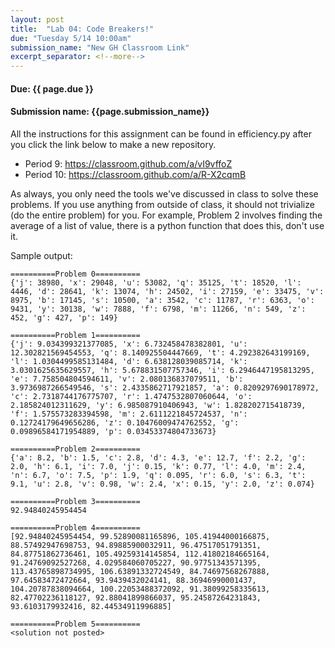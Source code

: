 ```yaml
---
layout: post
title:  "Lab 04: Code Breakers!"
due: "Tuesday 5/14 10:00am"
submission_name: "New GH Classroom Link"
excerpt_separator: <!--more-->
---
```


#### Due: {{ page.due }}
#### Submission name: {{page.submission_name}}

All the instructions for this assignment can be found in efficiency.py after you click the link below to make a new repository.

* Period 9: <https://classroom.github.com/a/vI9vffoZ>
* Period 10: <https://classroom.github.com/a/R-X2cqmB>

As always, you only need the tools we've discussed in class to solve these problems. If you use anything from outside of class, it should not trivialize (do the entire problem) for you. For example, Problem 2 involves finding the average of a list of value, there is a python function that does this, don't use it.  

Sample output:
```
==========Problem 0==========
{'j': 38980, 'x': 29048, 'u': 53082, 'q': 35125, 't': 18520, 'l': 4446, 'd': 28641, 'k': 13074, 'h': 24502, 'i': 27159, 'e': 33475, 'v': 8975, 'b': 17145, 's': 10500, 'a': 3542, 'c': 11787, 'r': 6363, 'o': 9431, 'y': 30138, 'w': 7888, 'f': 6798, 'm': 11266, 'n': 549, 'z': 452, 'g': 427, 'p': 149}

==========Problem 1==========
{'j': 9.034399321377085, 'x': 6.732458478382801, 'u': 12.302821569454553, 'q': 8.140925504447669, 't': 4.292382643199169, 'l': 1.0304499585131484, 'd': 6.638128039085714, 'k': 3.0301625635629557, 'h': 5.678831507757346, 'i': 6.2946447195813295, 'e': 7.758504804594611, 'v': 2.080136837079511, 'b': 3.9736987266549546, 's': 2.4335862717921857, 'a': 0.8209297690178972, 'c': 2.7318744176775707, 'r': 1.4747532807060644, 'o': 2.185824012311629, 'y': 6.985087910406943, 'w': 1.828202715418739, 'f': 1.575573283394598, 'm': 2.6111221845724537, 'n': 0.12724179649656286, 'z': 0.10476009474762552, 'g': 0.09896584171954889, 'p': 0.03453374804733673}

==========Problem 2==========
{'a': 8.2, 'b': 1.5, 'c': 2.8, 'd': 4.3, 'e': 12.7, 'f': 2.2, 'g': 2.0, 'h': 6.1, 'i': 7.0, 'j': 0.15, 'k': 0.77, 'l': 4.0, 'm': 2.4, 'n': 6.7, 'o': 7.5, 'p': 1.9, 'q': 0.095, 'r': 6.0, 's': 6.3, 't': 9.1, 'u': 2.8, 'v': 0.98, 'w': 2.4, 'x': 0.15, 'y': 2.0, 'z': 0.074}

==========Problem 3==========
92.94840245954454

==========Problem 4==========
[92.94840245954454, 99.52890081165896, 105.41944000166875, 88.57492947698753, 94.89885900032911, 96.47517051791351, 84.87751862736461, 105.49259314145854, 112.41802184665164, 91.24769092527268, 4.029584060705227, 90.97751343571395, 113.43765898734995, 106.63891332724549, 84.74697568267888, 97.64583472472664, 93.9439432024141, 88.36946990001437, 104.20787838094664, 100.22053488372092, 91.38099258335613, 82.47702236118127, 92.88041899866037, 95.24587264231843, 93.6103179932416, 82.44534911996885]

==========Problem 5==========
<solution not posted>
```
